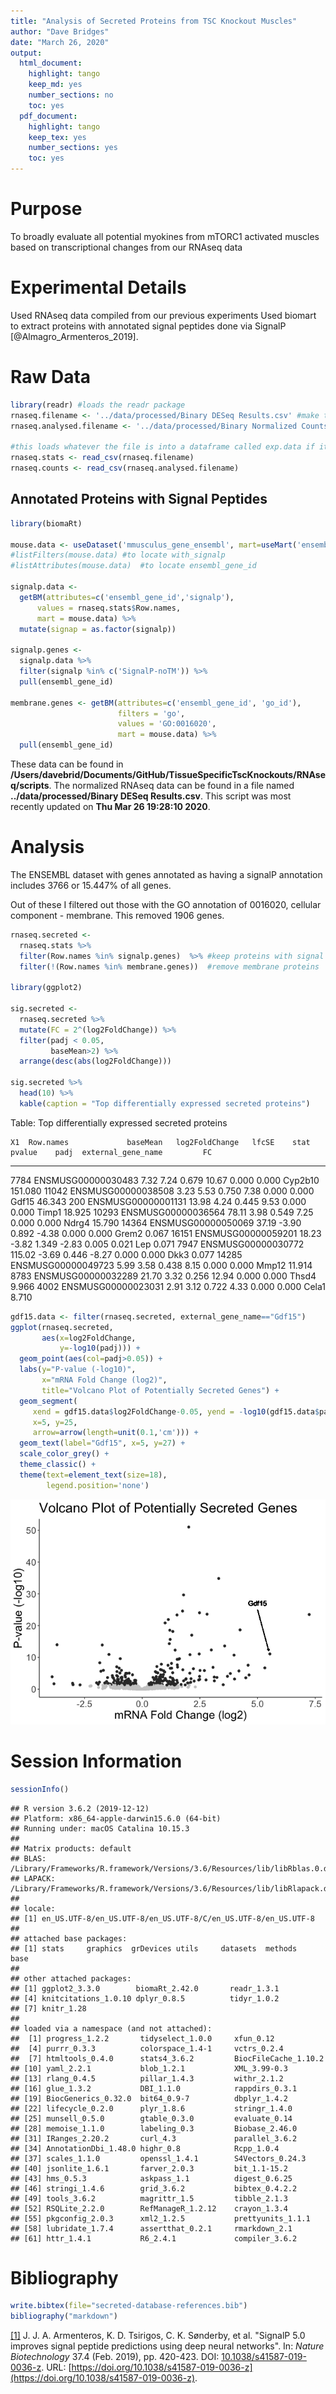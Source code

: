 ```yaml
---
title: "Analysis of Secreted Proteins from TSC Knockout Muscles"
author: "Dave Bridges"
date: "March 26, 2020"
output:
  html_document:
    highlight: tango
    keep_md: yes
    number_sections: no
    toc: yes
  pdf_document:
    highlight: tango
    keep_tex: yes
    number_sections: yes
    toc: yes
---
```




# Purpose

To broadly evaluate all potential myokines from mTORC1 activated muscles based on transcriptional changes from our RNAseq data 

# Experimental Details

Used RNAseq data compiled from our previous experiments  Used biomart to extract proteins with annotated signal peptides done via SignalP [@Almagro_Armenteros_2019].

# Raw Data


```r
library(readr) #loads the readr package
rnaseq.filename <- '../data/processed/Binary DESeq Results.csv' #make this a separate line, you can use any variable you want
rnaseq.analysed.filename <- '../data/processed/Binary Normalized Counts.csv'

#this loads whatever the file is into a dataframe called exp.data if it exists
rnaseq.stats <- read_csv(rnaseq.filename)
rnaseq.counts <- read_csv(rnaseq.analysed.filename)
```

## Annotated Proteins with Signal Peptides


```r
library(biomaRt)

mouse.data <- useDataset('mmusculus_gene_ensembl', mart=useMart('ensembl'))
#listFilters(mouse.data) #to locate with_signalp
#listAttributes(mouse.data)  #to locate ensembl_gene_id

signalp.data <- 
  getBM(attributes=c('ensembl_gene_id','signalp'), 
      values = rnaseq.stats$Row.names, 
      mart = mouse.data) %>%
  mutate(signap = as.factor(signalp))

signalp.genes <-
  signalp.data %>%
  filter(signalp %in% c('SignalP-noTM')) %>%
  pull(ensembl_gene_id)

membrane.genes <- getBM(attributes=c('ensembl_gene_id', 'go_id'),
                        filters = 'go', 
                        values = 'GO:0016020',
                        mart = mouse.data) %>%
  pull(ensembl_gene_id)
```

These data can be found in **/Users/davebrid/Documents/GitHub/TissueSpecificTscKnockouts/RNAseq/scripts**.  The normalized RNAseq data can be found in a file named **../data/processed/Binary DESeq Results.csv**.  This script was most recently updated on **Thu Mar 26 19:28:10 2020**.

# Analysis

The ENSEMBL dataset with genes annotated as having a signalP annotation includes 3766 or 15.447% of all genes.

Out of these I filtered out those with the GO annotation of 0016020, cellular component - membrane.  This removed 1906 genes.


```r
rnaseq.secreted <-
  rnaseq.stats %>%
  filter(Row.names %in% signalp.genes)  %>% #keep proteins with signal peptide
  filter(!(Row.names %in% membrane.genes))  #remove membrane proteins

library(ggplot2)

sig.secreted <- 
  rnaseq.secreted %>%
  mutate(FC = 2^(log2FoldChange)) %>%
  filter(padj < 0.05,
         baseMean>2) %>%
  arrange(desc(abs(log2FoldChange))) 

sig.secreted %>%
  head(10) %>%
  kable(caption = "Top differentially expressed secreted proteins")
```



Table: Top differentially expressed secreted proteins

    X1  Row.names             baseMean   log2FoldChange   lfcSE    stat   pvalue    padj  external_gene_name         FC
------  -------------------  ---------  ---------------  ------  ------  -------  ------  -------------------  --------
  7784  ENSMUSG00000030483        7.32             7.24   0.679   10.67    0.000   0.000  Cyp2b10               151.080
 11042  ENSMUSG00000038508        3.23             5.53   0.750    7.38    0.000   0.000  Gdf15                  46.343
   200  ENSMUSG00000001131       13.98             4.24   0.445    9.53    0.000   0.000  Timp1                  18.925
 10293  ENSMUSG00000036564       78.11             3.98   0.549    7.25    0.000   0.000  Ndrg4                  15.790
 14364  ENSMUSG00000050069       37.19            -3.90   0.892   -4.38    0.000   0.000  Grem2                   0.067
 16151  ENSMUSG00000059201       18.23            -3.82   1.349   -2.83    0.005   0.021  Lep                     0.071
  7947  ENSMUSG00000030772      115.02            -3.69   0.446   -8.27    0.000   0.000  Dkk3                    0.077
 14285  ENSMUSG00000049723        5.99             3.58   0.438    8.15    0.000   0.000  Mmp12                  11.914
  8783  ENSMUSG00000032289       21.70             3.32   0.256   12.94    0.000   0.000  Thsd4                   9.966
  4002  ENSMUSG00000023031        2.91             3.12   0.722    4.33    0.000   0.000  Cela1                   8.710

```r
gdf15.data <- filter(rnaseq.secreted, external_gene_name=="Gdf15")  
ggplot(rnaseq.secreted,
       aes(x=log2FoldChange,
           y=-log10(padj))) +
  geom_point(aes(col=padj>0.05)) +
  labs(y="P-value (-log10)",
       x="mRNA Fold Change (log2)",
       title="Volcano Plot of Potentially Secreted Genes") +
  geom_segment(
     xend = gdf15.data$log2FoldChange-0.05, yend = -log10(gdf15.data$padj)+1,
     x=5, y=25,
     arrow=arrow(length=unit(0.1,'cm'))) +
  geom_text(label="Gdf15", x=5, y=27) +
  scale_color_grey() +
  theme_classic() +
  theme(text=element_text(size=18),
        legend.position='none')
```

![](figure/potential-secreted-proteins-1.png)<!-- -->


# Session Information


```r
sessionInfo()
```

```
## R version 3.6.2 (2019-12-12)
## Platform: x86_64-apple-darwin15.6.0 (64-bit)
## Running under: macOS Catalina 10.15.3
## 
## Matrix products: default
## BLAS:   /Library/Frameworks/R.framework/Versions/3.6/Resources/lib/libRblas.0.dylib
## LAPACK: /Library/Frameworks/R.framework/Versions/3.6/Resources/lib/libRlapack.dylib
## 
## locale:
## [1] en_US.UTF-8/en_US.UTF-8/en_US.UTF-8/C/en_US.UTF-8/en_US.UTF-8
## 
## attached base packages:
## [1] stats     graphics  grDevices utils     datasets  methods   base     
## 
## other attached packages:
## [1] ggplot2_3.3.0        biomaRt_2.42.0       readr_1.3.1         
## [4] knitcitations_1.0.10 dplyr_0.8.5          tidyr_1.0.2         
## [7] knitr_1.28          
## 
## loaded via a namespace (and not attached):
##  [1] progress_1.2.2       tidyselect_1.0.0     xfun_0.12           
##  [4] purrr_0.3.3          colorspace_1.4-1     vctrs_0.2.4         
##  [7] htmltools_0.4.0      stats4_3.6.2         BiocFileCache_1.10.2
## [10] yaml_2.2.1           blob_1.2.1           XML_3.99-0.3        
## [13] rlang_0.4.5          pillar_1.4.3         withr_2.1.2         
## [16] glue_1.3.2           DBI_1.1.0            rappdirs_0.3.1      
## [19] BiocGenerics_0.32.0  bit64_0.9-7          dbplyr_1.4.2        
## [22] lifecycle_0.2.0      plyr_1.8.6           stringr_1.4.0       
## [25] munsell_0.5.0        gtable_0.3.0         evaluate_0.14       
## [28] memoise_1.1.0        labeling_0.3         Biobase_2.46.0      
## [31] IRanges_2.20.2       curl_4.3             parallel_3.6.2      
## [34] AnnotationDbi_1.48.0 highr_0.8            Rcpp_1.0.4          
## [37] scales_1.1.0         openssl_1.4.1        S4Vectors_0.24.3    
## [40] jsonlite_1.6.1       farver_2.0.3         bit_1.1-15.2        
## [43] hms_0.5.3            askpass_1.1          digest_0.6.25       
## [46] stringi_1.4.6        grid_3.6.2           bibtex_0.4.2.2      
## [49] tools_3.6.2          magrittr_1.5         tibble_2.1.3        
## [52] RSQLite_2.2.0        RefManageR_1.2.12    crayon_1.3.4        
## [55] pkgconfig_2.0.3      xml2_1.2.5           prettyunits_1.1.1   
## [58] lubridate_1.7.4      assertthat_0.2.1     rmarkdown_2.1       
## [61] httr_1.4.1           R6_2.4.1             compiler_3.6.2
```

# Bibliography


```r
write.bibtex(file="secreted-database-references.bib")
bibliography("markdown")
```

<a
name=bib-Almagro_Armenteros_2019></a>[[1]](#cite-Almagro_Armenteros_2019)
J. J. A. Armenteros, K. D. Tsirigos, C. K. Sønderby, et al. "SignalP
5.0 improves signal peptide predictions using deep neural networks".
In: _Nature Biotechnology_ 37.4 (Feb. 2019), pp. 420-423. DOI:
[10.1038/s41587-019-0036-z](https://doi.org/10.1038%2Fs41587-019-0036-z).
URL:
[https://doi.org/10.1038/s41587-019-0036-z](https://doi.org/10.1038/s41587-019-0036-z).
